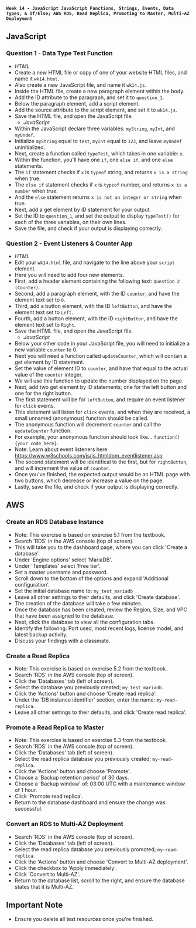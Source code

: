 
**`Week 14 - JavaScript JavaScript Functions, Strings, Events, Data Types, & If/Else; AWS RDS, Read Replica, Promoting to Master, Multi-AZ Deployment`**

## JavaScript

### Question 1 - Data Type Test Function
  - *HTML*
- Create a new HTML file or copy of one of your website HTML files, and name it `wk14.html`.
- Also create a new JavaScript file, and name it `wk14.js`.
- Inside the HTML file, create a new paragraph element within the body.
- Add the ID attribute to the paragraph, and set it to `question_1`.
- Below the paragraph element, add a script element.
- Add the source attribute to the script element, and set it to `wk14.js`.
- Save the HTML file, and open the JavaScript file.
  - *JavaScript*
- Within the JavaScript declare three variables: `myString`, `myInt`, and `myUndef`.
- Initialize `myString` equal to `test`, `myInt` equal to `123`, and leave `myUndef` uninitialized.
- Next, create a function called `typeTest`, which takes in one variable: `x`.
- Within the function, you'll have one `if`, one `else if`, and one `else` statements.
- The `if` statement checks if `x` is `typeof` string, and returns `x is a string` when true.
- The `else if` statement checks if `x` is `typeof` number, and returns `x is a number` when true.
- And the `else` statement returns `x is not an integer or string` when true.
- Next, add a get element by ID statement for your output.
- Set the ID to `question_1`, and set the output to display `typeTest()` for each of the three variables, on their own lines.
- Save the file, and check if your output is displaying correctly.

### Question 2 - Event Listeners & Counter App
  - *HTML*
- Edit your `wk14.html` file, and navigate to the line above your `script` element.
- Here you will need to add four new elements.
- First, add a header element containing the following text: `Question 2 (Counter)`.
- Second, add a paragraph element, with the ID `counter`, and have the element text set to `0`.
- Third, add a button element, with the ID `leftButton`, and have the element text set to `Left`.
- Fourth, add a button element, with the ID `rightButton`, and have the element text set to `Right`.
- Save the HTML file, and open the JavaScript file.
  - *JavaScript*
- Below your other code in your JavaScript file, you will need to initialize a new variable `counter` to 0.
- Next you will need a function called `updateCounter`, which will contain a get element by ID statement.
- Set the value of element ID to `counter`, and have that equal to the actual value of the `counter` integer.
- We will use this function to update the number displayed on the page.
- Next, add two get element by ID statements; one for the left button and one for the right button.
- The first statement will be for `leftButton`, and require an event listener for `click` events.
- This statement will listen for `click` events, and when they are received, a small unnamed (anonymous) function should be called.
- The anonymous function will decrement `counter` and call the `updateCounter` function.
- For example, your anonymous function should look like... `function() {your code here}`.
- Note: Learn about event listeners here https://www.w3schools.com/js/js_htmldom_eventlistener.asp
- The second statement will be identifical to the first, but for `rightButton`, and will increment the value of `counter`.
- Once you've finished, the expected output would be an HTML page with two buttons, which decrease or increase a value on the page.
- Lastly, save the file, and check if your output is displaying correctly.


## AWS

### Create an RDS Database Instance
- Note: This exercise is based on exercise 5.1 from the textbook.
- Search 'RDS' in the AWS console (top of screen).
- This will take you to the dashboard page, where you can click 'Create a database'.
- Under 'Engine options' select 'MariaDB'.
- Under 'Templates' select 'Free tier'.
- Set a master username and password.
- Scroll down to the bottom of the options and expand 'Additional configuration'.
- Set the initial database name to: `my_test_mariadb`
- Leave all other settings to their defaults, and click 'Create database'.
- The creation of the database will take a few minutes.
- Once the database has been created, review the Region, Size, and VPC that have been assigned to the database.
- Next, click the database to view all the configuration tabs.
- Identify the following: Port used, most recent logs, license model, and latest backup activity.
- Discuss your findings with a classmate.

### Create a Read Replica
- Note: This exercise is based on exercise 5.2 from the textbook.
- Search 'RDS' in the AWS console (top of screen).
- Click the 'Databases' tab (left of screen).
- Select the database you previously created; `my_test_mariadb`.
- Click the 'Actions' button and choose 'Create read replica'.
- Under the 'DB instance identifier' section, enter the name: `my-read-replica`.
- Leave all other settings to their defaults, and click 'Create read replica'.

### Promote a Read Replica to Master
- Note: This exercise is based on exercise 5.3 from the textbook.
- Search 'RDS' in the AWS console (top of screen).
- Click the 'Databases' tab (left of screen).
- Select the read replica database you previously created; `my-read-replica`.
- Click the 'Actions' button and choose 'Promote'.
- Choose a 'Backup retention period' of 30 days.
- Choose a 'Backup window' of: 03:00 UTC with a maintenance window of 1 hour.
- Click 'Promote read replica'.
- Return to the database dashboard and ensure the change was successful.

### Convert an RDS to Multi-AZ Deployment
- Search 'RDS' in the AWS console (top of screen).
- Click the 'Databases' tab (left of screen).
- Select the read replica database you previously promoted; `my-read-replica`.
- Click the 'Actions' button and choose 'Convert to Multi-AZ deployment'.
- Click the checkbox to 'Apply immediately'.
- Click 'Convert to Multi-AZ'.
- Return to the database list, scroll to the right, and ensure the database states that it is Multi-AZ.

## Important Note
- Ensure you delete all test resources once you're finished.
